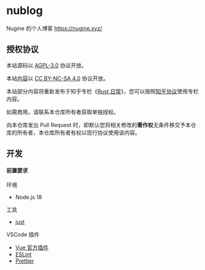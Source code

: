 # nublog

Nugine 的个人博客 <https://nugine.xyz/>

## 授权协议

本站源码以 [AGPL-3.0](./LICENSE) 协议开放。

本站[内容](./content/)以 [CC BY-NC-SA 4.0](./content/LICENSE) 协议开放。

本站部分内容将重新发布于知乎专栏《[Rust 日常](https://www.zhihu.com/column/c_1115180704186613760)》，您可以按照[知乎协议](https://www.zhihu.com/term/zhihu-terms)使用专栏内容。

如需商用，请联系本仓库所有者获取单独授权。

向本仓库发出 Pull Request 时，即默认您将相关修改的**著作权**无条件移交予本仓库的所有者，本仓库所有者有权以现行协议使用该内容。

## 开发

#### 前置要求

环境

+ Node.js 18

工具

+ [just](https://github.com/casey/just)

VSCode 插件

+ [Vue 官方插件](https://cn.vuejs.org/guide/typescript/overview.html#ide-support)
+ [ESLint](https://marketplace.visualstudio.com/items?itemName=dbaeumer.vscode-eslint)
+ [Prettier](https://marketplace.visualstudio.com/items?itemName=esbenp.prettier-vscode)
